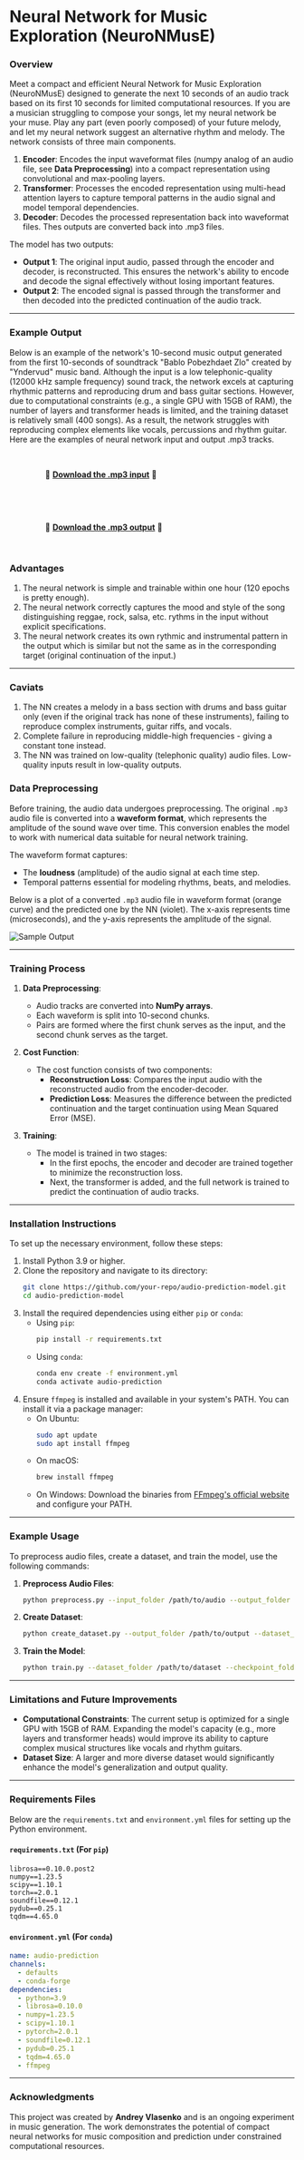 # Neural Network for Music Exploration (NeuroNMusE)

### Overview

Meet a compact and efficient Neural Network for Music Exploration (NeuroNMusE) designed to generate the next 10 seconds of an audio track based on its first 10 seconds for limited computational resources. If you are a musician struggling to compose your songs, let my neural network be your muse. Play any part (even poorly composed) of your future melody, and let my neural network suggest an alternative rhythm and melody. The network consists of three main components.

1. **Encoder**: Encodes the input waveformat files (numpy analog of an audio file, see **Data Preprocessing**) into a compact representation using convolutional and max-pooling layers.
2. **Transformer**: Processes the encoded representation using multi-head attention layers to capture temporal patterns in the audio signal and model temporal dependencies.
3. **Decoder**: Decodes the processed representation back into waveformat files. Thes outputs are converted back into .mp3 files.

The model has two outputs:
- **Output 1**: The original input audio, passed through the encoder and decoder, is reconstructed. This ensures the network's ability to encode and decode the signal effectively without losing important features.
- **Output 2**: The encoded signal is passed through the transformer and then decoded into the predicted continuation of the audio track.

---

### Example Output

Below is an example of the network's 10-second music output generated from the first 10-seconds of soundtrack "Bablo Pobezhdaet Zlo" created by "Yndervud" music band. Although the input is a low telephonic-quality (12000 kHz sample frequency) sound track, the network excels at capturing rhythmic patterns and reproducing drum and bass guitar sections. However, due to computational constraints (e.g., a single GPU with 15GB of RAM), the number of layers and transformer heads is limited, and the training dataset is relatively small (400 songs). As a result, the network struggles with reproducing complex elements like vocals, percussions and rhythm guitar. Here are the examples of neural network input and output .mp3 tracks. 

&nbsp;

&nbsp; &nbsp; &nbsp; &nbsp; &nbsp; &nbsp; &nbsp; &nbsp; 🎵 **[Download the .mp3 input](
https://github.com/Vlasenko2006/RockNet/blob/main/input_epoch_120.mp3)** 🎵

&nbsp;



&nbsp;

&nbsp; &nbsp; &nbsp; &nbsp; &nbsp; &nbsp; &nbsp; &nbsp; 🎵 **[Download the .mp3 output](https://github.com/Vlasenko2006/Lets_Rock/blob/main/output_example.mp3)** 🎵

&nbsp;


### Advantages 

1. The neural network is simple and trainable within one hour (120 epochs is pretty enough).
2. The neural network correctly captures the mood and style of the song distinguishing reggae, rock, salsa, etc. rythms in the input without explicit specifications.
3. The neural network creates its own rythmic and instrumental pattern in the output which is similar but not the same as in the corresponding target (original continuation of the input.)  
---

### Caviats

1. The NN creates a melody in a bass section with drums and bass guitar only (even if the original track has none of these instruments), failing to reproduce complex instruments, guitar riffs, and vocals.
2. Complete failure in reproducing middle-high frequencies - giving a constant tone instead.
3. The NN was trained on low-quality (telephonic quality) audio files. Low-quality inputs result in low-quality outputs.

### Data Preprocessing

Before training, the audio data undergoes preprocessing. The original `.mp3` audio file is converted into a **waveform format**, which represents the amplitude of the sound wave over time. This conversion enables the model to work with numerical data suitable for neural network training.

The waveform format captures:
- The **loudness** (amplitude) of the audio signal at each time step.
- Temporal patterns essential for modeling rhythms, beats, and melodies.

Below is a plot of a converted `.mp3` audio file in waveform format (orange curve) and the predicted one by the NN (violet). The x-axis represents time (microseconds), and the y-axis represents the amplitude of the signal.

![Sample Output](https://github.com/Vlasenko2006/Lets_Rock/blob/main/waveformat.png)

---


### Training Process

1. **Data Preprocessing**:
   - Audio tracks are converted into **NumPy arrays**.
   - Each waveform is split into 10-second chunks.
   - Pairs are formed where the first chunk serves as the input, and the second chunk serves as the target.

2. **Cost Function**:
   - The cost function consists of two components:
     - **Reconstruction Loss**: Compares the input audio with the reconstructed audio from the encoder-decoder.
     - **Prediction Loss**: Measures the difference between the predicted continuation and the target continuation using Mean Squared Error (MSE).

3. **Training**:
   - The model is trained in two stages:
     - In the first epochs, the encoder and decoder are trained together to minimize the reconstruction loss.
     - Next, the transformer is added, and the full network is trained to predict the continuation of audio tracks.

---

### Installation Instructions

To set up the necessary environment, follow these steps:

1. Install Python 3.9 or higher.
2. Clone the repository and navigate to its directory:
   ```bash
   git clone https://github.com/your-repo/audio-prediction-model.git
   cd audio-prediction-model
   ```
3. Install the required dependencies using either `pip` or `conda`:
   - Using `pip`:
     ```bash
     pip install -r requirements.txt
     ```
   - Using `conda`:
     ```bash
     conda env create -f environment.yml
     conda activate audio-prediction
     ```
4. Ensure `ffmpeg` is installed and available in your system's PATH. You can install it via a package manager:
   - On Ubuntu: 
     ```bash
     sudo apt update
     sudo apt install ffmpeg
     ```
   - On macOS:
     ```bash
     brew install ffmpeg
     ```
   - On Windows: Download the binaries from [FFmpeg's official website](https://ffmpeg.org/) and configure your PATH.

---

### Example Usage

To preprocess audio files, create a dataset, and train the model, use the following commands:

1. **Preprocess Audio Files**:
   ```bash
   python preprocess.py --input_folder /path/to/audio --output_folder /path/to/output
   ```
2. **Create Dataset**:
   ```bash
   python create_dataset.py --output_folder /path/to/output --dataset_folder /path/to/dataset
   ```
3. **Train the Model**:
   ```bash
   python train.py --dataset_folder /path/to/dataset --checkpoint_folder /path/to/checkpoints
   ```

---

### Limitations and Future Improvements

- **Computational Constraints**: The current setup is optimized for a single GPU with 15GB of RAM. Expanding the model's capacity (e.g., more layers and transformer heads) would improve its ability to capture complex musical structures like vocals and rhythm guitars.
- **Dataset Size**: A larger and more diverse dataset would significantly enhance the model's generalization and output quality.

---

### Requirements Files

Below are the `requirements.txt` and `environment.yml` files for setting up the Python environment.

#### `requirements.txt` (For `pip`)

```plaintext name=requirements.txt
librosa==0.10.0.post2
numpy==1.23.5
scipy==1.10.1
torch==2.0.1
soundfile==0.12.1
pydub==0.25.1
tqdm==4.65.0
```

#### `environment.yml` (For `conda`)

```yaml name=environment.yml
name: audio-prediction
channels:
  - defaults
  - conda-forge
dependencies:
  - python=3.9
  - librosa=0.10.0
  - numpy=1.23.5
  - scipy=1.10.1
  - pytorch=2.0.1
  - soundfile=0.12.1
  - pydub=0.25.1
  - tqdm=4.65.0
  - ffmpeg
```

---

### Acknowledgments

This project was created by **Andrey Vlasenko** and is an ongoing experiment in music generation. The work demonstrates the potential of compact neural networks for music composition and prediction under constrained computational resources.

